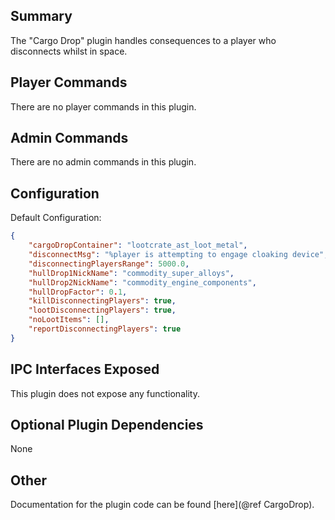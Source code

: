## Summary
The "Cargo Drop" plugin handles consequences to a player who disconnects whilst in space.

## Player Commands
There are no player commands in this plugin.

## Admin Commands
There are no admin commands in this plugin.

## Configuration
Default Configuration:
```json
{
    "cargoDropContainer": "lootcrate_ast_loot_metal",
    "disconnectMsg": "%player is attempting to engage cloaking device",
    "disconnectingPlayersRange": 5000.0,
    "hullDrop1NickName": "commodity_super_alloys",
    "hullDrop2NickName": "commodity_engine_components",
    "hullDropFactor": 0.1,
    "killDisconnectingPlayers": true,
    "lootDisconnectingPlayers": true,
    "noLootItems": [],
    "reportDisconnectingPlayers": true
}
```

## IPC Interfaces Exposed
This plugin does not expose any functionality.

## Optional Plugin Dependencies
None

## Other
Documentation for the plugin code can be found [here](@ref CargoDrop).